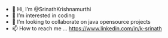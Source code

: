 - 👋 Hi, I’m @SrinathKrishnamurthi
- 👀 I’m interested in coding
- 💞️ I’m looking to collaborate on java opensource projects
- 📫 How to reach me ... https://www.linkedin.com/in/k-srinath

<!---
SrinathKrishnamurthi/SrinathKrishnamurthi is a ✨ special ✨ repository because its `README.md` (this file) appears on your GitHub profile.
You can click the Preview link to take a look at your changes.
--->
